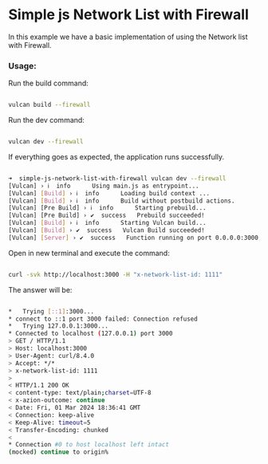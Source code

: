 # Simple js Network List with Firewall

In this example we have a basic implementation of using the Network list with Firewall.

### Usage:

Run the build command:

```bash

vulcan build --firewall

```

Run the dev command:

```bash

vulcan dev --firewall

```

If everything goes as expected, the application runs successfully.

```bash

➜  simple-js-network-list-with-firewall vulcan dev --firewall
[Vulcan] › ℹ  info      Using main.js as entrypoint...
[Vulcan] [Build] › ℹ  info      Loading build context ...
[Vulcan] [Build] › ℹ  info      Build without postbuild actions.
[Vulcan] [Pre Build] › ℹ  info      Starting prebuild...
[Vulcan] [Pre Build] › ✔  success   Prebuild succeeded!
[Vulcan] [Build] › ℹ  info      Starting Vulcan build...
[Vulcan] [Build] › ✔  success   Vulcan Build succeeded!
[Vulcan] [Server] › ✔  success   Function running on port 0.0.0.0:3000, url: http://localhost:3000

```

Open in new terminal and execute the command:

```bash

curl -svk http://localhost:3000 -H "x-network-list-id: 1111"

```

The answer will be:

```bash

*   Trying [::1]:3000...
* connect to ::1 port 3000 failed: Connection refused
*   Trying 127.0.0.1:3000...
* Connected to localhost (127.0.0.1) port 3000
> GET / HTTP/1.1
> Host: localhost:3000
> User-Agent: curl/8.4.0
> Accept: */*
> x-network-list-id: 1111
> 
< HTTP/1.1 200 OK
< content-type: text/plain;charset=UTF-8
< x-azion-outcome: continue
< Date: Fri, 01 Mar 2024 18:36:41 GMT
< Connection: keep-alive
< Keep-Alive: timeout=5
< Transfer-Encoding: chunked
< 
* Connection #0 to host localhost left intact
(mocked) continue to origin%

```
